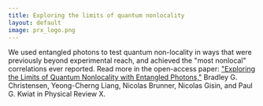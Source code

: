 ```yaml
---
title: Exploring the limits of quantum nonlocality
layout: default
image: prx_logo.png
---
```


We used entangled photons to test quantum non-locality in ways that were previously beyond experimental reach, and achieved the "most nonlocal" correlations ever reported. Read more in the open-access paper: ["Exploring the Limits of Quantum Nonlocality with Entangled Photons,"](https://journals.aps.org/prx/abstract/10.1103/PhysRevX.5.041052) Bradley G. Christensen, Yeong-Cherng Liang, Nicolas Brunner, Nicolas Gisin, and Paul G. Kwiat in Physical Review X.